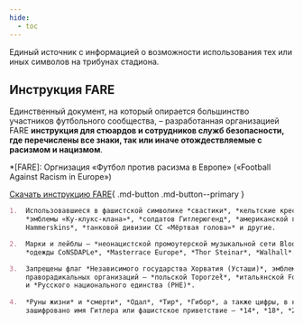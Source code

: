 ```yaml
---
hide:
  - toc
---
```


Единый источник с информацией о возможности использования тех или иных символов на трибунах стадиона. 

## Инструкция FARE

Единственный документ, на который опирается большинство участников футбольного сообщества, – разработанная организацией FARE **инструкция для стюардов и сотрудников служб безопасности, где перечислены все знаки, так или иначе отождествляемые с расизмом и нацизмом**.

*[FARE]: Оргнизация «Футбол против расизма в Европе» («Football Against Racism in Europe»)

[Скачать инструкцию FARE](../assets/files/FARE_2018.pdf){ .md-button .md-button--primary }

``` markdown title="Основные запрещенные символы из инструкции"
1.  Использовавшиеся в фашистской символике *свастики*, *кельтские кресты*, 
    *эмблемы «Ку-клукс-клана»*, *солдатов Гитлерюгенд*, *американской группировки 
    Hammerskins*, *танковой дивизии СС «Мёртвая голова»* и другие. 

2.  Марки и лейблы — *неонацистской промоутерской музыкальной сети Blood & Honour*, 
    *одежды CoNSDAPLe*, *Masterrace Europe*, *Thor Steinar*, *Walhall*.

3.  Запрещены флаг *Независимого государства Хорватия (Усташи)*, эмблемы 
    праворадикальных организаций — *польской Toporzeł*, *итальянской Forza Nuova* 
    и *Русского национального единства (РНЕ)*.
    
4.  *Руны жизни* и *смерти*, *Одал*, *Тир*, *Гибор*, а также цифры, в которых 
    зашифровано имя Гитлера или фашистское приветствие – *14*, *18*, *28*, *88*.
```



 




